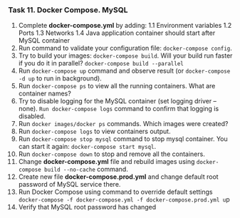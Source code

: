 ### Task 11. Docker Compose. MySQL

1. Complete **docker-compose.yml** by adding:
   1.1 Environment variables
   1.2 Ports
   1.3 Networks
   1.4 Java application container should start after MySQL container
2. Run command to validate your configuration file: `docker-compose config`.
3. Try to build your images: `docker-compose build`. Will your build run faster if you do it in
   parallel? `docker-compose build --parallel`
4. Run `docker-compose up` command and observe result (or `docker-compose -d up` to run in background).
5. Run `docker-compose ps` to view all the running containers. What are container names?
6. Try to disable logging for the MySQL container (set logging driver – none). `Run docker-compose logs` command to
   confirm that logging is disabled.
7. Run `docker images/docker ps` commands. Which images were created?
8. Run `docker-compose logs` to view containers output.
9. Run `docker-compose stop mysql` command to stop mysql container. You can start it again: `docker-compose start mysql`.
10. Run `docker-compose down` to stop and remove all the containers.
11. Change **docker-compose.yml** file and rebuild images using `docker-compose build --no-cache` command.
12. Create new file **docker-compose.prod.yml** and change default root password of MySQL service there.
13. Run Docker Compose using command to override default settings `docker-compose -f docker-compose.yml -f
    docker-compose.prod.yml u`p
14. Verify that MySQL root password has changed
